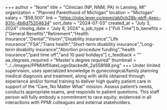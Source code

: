 +++
author = "None"
title = "Clinician (NP, NNM, PA) in Lansing, MI"
organization = "Planned Parenthood of Michigan"
location = "Michigan"
salary = "$58,500"
link = "https://jobs.lever.co/ppmi/ab0cb28b-ebff-4eec-931c-4b6d75204634"
sort_date = "2024-07-03"
created_at = "July 3, 2024"
closing_date = "July 8, 2024"
a_job_type = ["Full Time"]
b_benefits = ["General Benefits","Retirement","Health Insurance","Dental","Vision","Disability insurance","Life insurance","FSA","Trans health","Short-term disability insurance","Long-term disability insurance","Abortion procedure funding","health insurance","paid time off","and 10 paid holidays"]
c_feedback = ""
aa_degrees_required = "Master's degree required"
thumbnail = "../../images/PPMIAffiliateLogoStackedK_2a558f88.png"
+++
Under limited supervision, uses specialized knowledge in gynecological/family planning medical diagnosis and treatment, along with skills obtained through experience and/or formal training to deliver high quality patient care in support of the “Care, No Matter What” mission. Assess patient’s needs, conducts appropriate exams, and responds to patient questions. This staff person will fully embody a commitment to race equity; evidenced in all interactions with PPMI colleagues and external stakeholders.